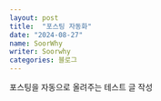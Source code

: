 ```yaml
---
layout: post
title:  "포스팅 자동화"
date: "2024-08-27"
name: SoorWhy
writer: Soorwhy
categories: 블로그
---
```

포스팅을 자동으로 올려주는 테스트 글 작성